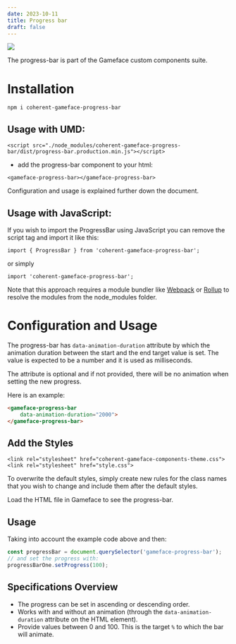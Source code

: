 ```yaml
---
date: 2023-10-11
title: Progress bar
draft: false
---
```


<!--Copyright (c) Coherent Labs AD. All rights reserved. Licensed under the MIT License. See License.txt in the project root for license information. -->

<a href="https://www.npmjs.com/package/coherent-gameface-progress-bar"><img src="http://img.shields.io/npm/v/coherent-gameface-progress-bar.svg?style=flat-square"/></a>

The progress-bar is part of the Gameface custom components suite.

Installation
===================

```
npm i coherent-gameface-progress-bar
```

## Usage with UMD:

~~~~{.html}
<script src="./node_modules/coherent-gameface-progress-bar/dist/progress-bar.production.min.js"></script>
~~~~

* add the progress-bar component to your html:

~~~~{.html}
<gameface-progress-bar></gameface-progress-bar>
~~~~

Configuration and usage is explained further down the document. 

## Usage with JavaScript:

If you wish to import the ProgressBar using JavaScript you can remove the script tag and import it like this:

~~~~{.js}
import { ProgressBar } from 'coherent-gameface-progress-bar';
~~~~

or simply

~~~~{.js}
import 'coherent-gameface-progress-bar';
~~~~

Note that this approach requires a module bundler like
[Webpack](https://webpack.js.org/) or [Rollup](https://rollupjs.org/guide/en/)
to resolve the modules from the node_modules folder.

# Configuration and Usage

The progress-bar has `data-animation-duration` attribute by which the animation
duration between the start and the end target value is set. The value is
expected to be a number and it is used as milliseconds.

The attribute is optional and if not provided, there will be no animation when
setting the new progress.

Here is an example:
```html
<gameface-progress-bar
	data-animation-duration="2000">
</gameface-progress-bar>
```

## Add the Styles

~~~~{.css}
<link rel="stylesheet" href="coherent-gameface-components-theme.css">
<link rel="stylesheet" href="style.css">
~~~~

To overwrite the default styles, simply create new rules for the class names
that you wish to change and include them after the default styles.

Load the HTML file in Gameface to see the progress-bar.

## Usage

Taking into account the example code above and then:

```js
const progressBar = document.querySelector('gameface-progress-bar');
// and set the progress with:
progressBarOne.setProgress(100);
```

## Specifications Overview

- The progress can be set in ascending or descending order.
- Works with and without an animation (through the `data-animation-duration`
  attribute on the HTML element). 
- Provide values between 0 and 100. This is the target `%` to which the bar will
animate.
